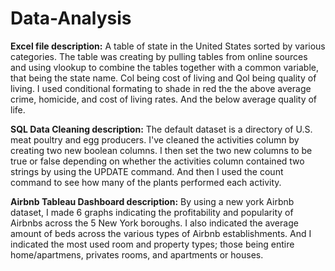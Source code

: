 # Data-Analysis
**Excel file description:**
A table of state in the United States sorted by various categories. The table was creating by pulling tables from online sources and using vlookup to combine the tables together with a common variable, that being the state name. Col being cost of living and Qol being quality of living. I used conditional formating to shade in red the the above average crime, homicide, and cost of living rates. And the below average quality of life.

**SQL Data Cleaning description:**
The default dataset is a directory of U.S. meat poultry and egg producers. I've cleaned the activities column by creating two new boolean columns. I then set the two new columns to be true or false depending on whether the activities column contained two strings by using the UPDATE command. And then I used the count command to see how many of the plants performed each activity.

**Airbnb Tableau Dashboard description:**
By using a new york Airbnb dataset, I made 6 graphs indicating the profitability and popularity of Airbnbs across the 5 New York boroughs. I also indicated the average amount of beds across the various types of Airbnb establishments. And I indicated the most used room and property types; those being entire home/apartmens, privates rooms, and apartments or houses.
